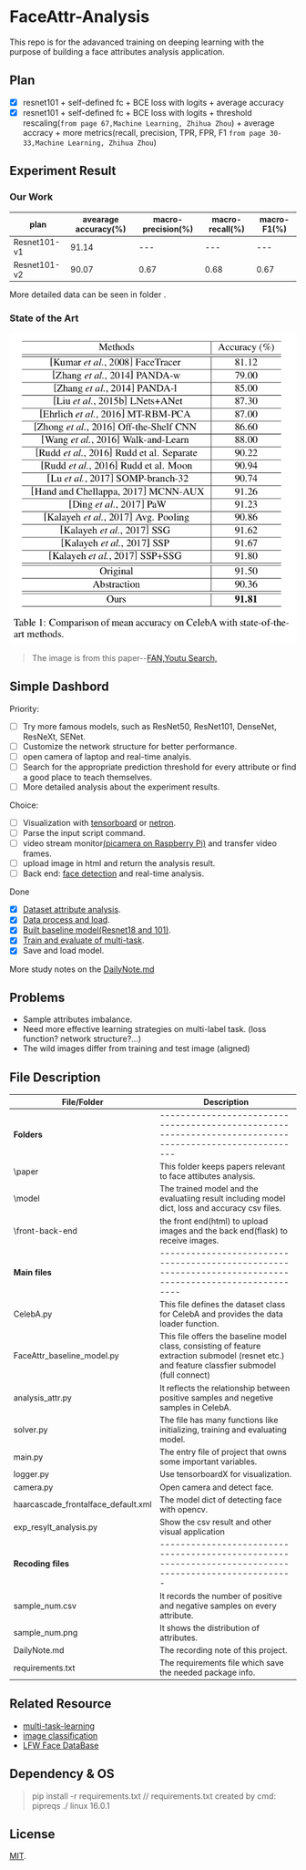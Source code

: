 # FaceAttr-Analysis

This repo is for the adavanced training on deeping learning with the purpose of building a face attributes analysis application.

## Plan

- [x] resnet101 + self-defined fc + BCE loss with logits + average accuracy
- [x] resnet101 + self-defined fc + BCE loss with logits + threshold rescaling(`from page 67,Machine Learning, Zhihua Zhou`) + average accracy + more metrics(recall, precision, TPR, FPR, F1 `from page 30-33,Machine Learning, Zhihua Zhou`)

## Experiment Result

### Our Work

| plan | avearage accuracy(%)| macro-precision(%) | macro-recall(%) | macro-F1(%) |
| ---- | -----| ---- | ----- | ----- |
| Resnet101-v1  |  91.14 |--- | ---| ---|
| Resnet101-v2 | 90.07 | 0.67 | 0.68 | 0.67 |

More detailed data can be seen in folder [](./model).

### State of the Art

![](https://raw.githubusercontent.com/JoshuaQYH/blogImage/master/celeba.png)
> The image is from this paper--[FAN,Youtu Search,](https://www.ijcai.org/proceedings/2018/102)


## Simple Dashbord

Priority:
- [ ] Try more famous models, such as ResNet50, ResNet101, DenseNet, ResNeXt, SENet.
- [ ] Customize the network structure for better performance.
- [ ] open camera of laptop and real-time analyis.
- [ ] Search for the appropriate prediction threshold for every attribute or find a good place to teach themselves.
- [ ] More detailed analysis about the experiment results.

Choice:
- [ ] Visualization with [tensorboard](https://github.com/lanpa/tensorboardX) or [netron](https://github.com/lutzroeder/netron).
- [ ] Parse the input script command. 
- [ ] video stream monitor[(picamera on Raspberry Pi)](https://github.com/waveform80/picamera) and transfer video frames.
- [ ] upload image in html and return the analysis result.
- [ ] Back end: [face detection](https://github.com/ageitgey/face_recognition) and real-time analysis.

Done 
- [x] [Dataset attribute analysis](https://github.com/JoshuaQYH/FaceAttr-Analysis/blob/master/analysis_attr.py).
- [x] [Data process and load](https://github.com/JoshuaQYH/FaceAttr-Analysis/blob/master/CelebA.py).
- [x] [Built baseline model(Resnet18 and 101)](https://github.com/JoshuaQYH/FaceAttr-Analysis/blob/master/FaceAttr_baseline_model.py).
- [x] [Train and evaluate of multi-task](https://github.com/JoshuaQYH/FaceAttr-Analysis/blob/master/solver.py).
- [x] Save and load model.

More study notes on the [DailyNote.md](https://github.com/JoshuaQYH/FaceAttr-Analysis/blob/master/DailyNote.md)

## Problems

- Sample attributes imbalance.
- Need more effective learning strategies on multi-label task. (loss function? network structure?...)
- The wild images differ from training and test image (aligned)

## File Description

| File/Folder | Description |
| ----------- | ----------- |
|**Folders**|-------------------------------------------------------------------------------------------------------|
| \paper | This folder keeps papers relevant to face attibutes analysis.|
| \model | The trained model and the evaluatiing result including model dict, loss and accuracy csv files. |
|\front-back-end| the front end(html) to upload images and the back end(flask) to receive images.|
|**Main files**|--------------------------------------------------------------------------------------------------------|
| CelebA.py | This file defines the dataset class for CelebA and provides the data loader function. |
| FaceAttr_baseline_model.py | This file offers the baseline model class, consisting of feature extraction submodel (resnet etc.) and feature classfier submodel (full connect)|
|analysis_attr.py | It reflects the relationship between positive samples and negetive samples in CelebA.|
|solver.py|The file has many functions like initializing, training and evaluating model.|
|main.py| The entry file of project that owns some important variables.|
| logger.py | Use tensorboardX for visualization. |
|camera.py| Open camera and detect face.|
|haarcascade_frontalface_default.xml| The model dict of detecting face with opencv.|
|exp_resylt_analysis.py|Show the csv result and other visual application|
|**Recoding files**|-----------------------------------------------------------------------------------------------------|
| sample_num.csv | It records the number of positive and negative samples on every attribute.|
|sample_num.png| It shows the distribution of attributes.|
| DailyNote.md | The recording note of this project.|
| requirements.txt | The requirements file which save the needed package info. |  


## Related Resource

- [multi-task-learning](https://paperswithcode.com/task/multi-task-learning)
- [image classification](https://paperswithcode.com/task/image-classification)
- [LFW Face DataBase](http://vis-www.cs.umass.edu/lfw/)

## Dependency & OS

> pip install -r requirements.txt   // requirements.txt created by cmd: pipreqs ./
> linux 16.0.1

## License

[MIT](https://github.com/JoshuaQYH/FaceAttr-Analysis/blob/master/LICENSE).
